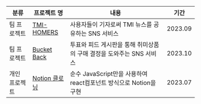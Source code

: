 
분류|프로젝트 명|내용|기간|
|------|---|---|---|
|팀 프로젝트|<a href="https://github.com/GBAJS754/TMI_HOMERS"> TMI-HOMERS</a>|사용자들이 기자로써 TMI 뉴스를 공유하는 SNS 서비스|2023.09|
|팀 프로젝트|<a href="https://github.com/bucket-back/bucket-back-frontend">Bucket Back</a>|투표와 피드 게시판을 통해 취미상품의 구매 결정을 도와주는 SNS 서비스|2023.10|
|개인 프로젝트|<a href="https://github.com/GBAJS754/FEDC4-5_Project_Notion_VanillaJS">Notion 클로닝</a>|순수 JavaScript만을 사용하여 react컴포넌트 방식으로 Notion을 구현|2023.07|

